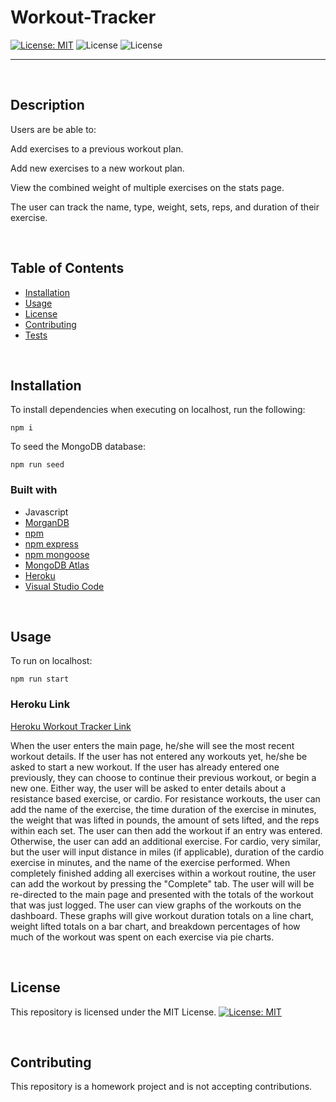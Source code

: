 # Workout-Tracker

[![License: MIT](https://img.shields.io/badge/License-MIT-yellow.svg)](https://opensource.org/licenses/MIT) 
![License](https://img.shields.io/static/v1?label=Language&message=JavaScript&color=brightgreen)
![License](https://img.shields.io/static/v1?label=Language&message=MongoDB&color=blueviolet)


  ---
  
<p>&nbsp;<p>

## Description

Users are be able to:

Add exercises to a previous workout plan.

Add new exercises to a new workout plan.

View the combined weight of multiple exercises on the stats page.

The user can track the name, type, weight, sets, reps, and duration of their exercise.

<p>&nbsp;<p>

## Table of Contents
* [Installation](#installation)
* [Usage](#usage)
* [License](#license)
* [Contributing](#contributing)
* [Tests](#tests)

<p>&nbsp;<p>

## Installation

To install dependencies when executing on localhost, run the following:

```
npm i
```
To seed the MongoDB database:
```
npm run seed
```

### Built with
* Javascript
* [MorganDB](https://mongodb.com/)
* [npm](https://nodejs.org/en/)
* [npm express](https://www.npmjs.com/package/express)
* [npm mongoose](https://www.npmjs.com/package/mongoose)
* [MongoDB Atlas](https://www.mongodb.com/cloud/atlas)
* [Heroku](www.heroku.com)
* [Visual Studio Code](code.visualstudio.com)

<p>&nbsp;<p>

## Usage

To run on localhost:

```
npm run start
```

### Heroku Link
[Heroku Workout Tracker Link](https://obscure-sierra-98370.herokuapp.com/)

When the user enters the main page, he/she will see the most recent workout details. If the user has not entered any workouts yet, he/she be asked to start a new workout. If the user has already entered one previously, they can choose to continue their previous workout, or begin a new one. Either way, the user will be asked to enter details about a resistance based exercise, or cardio. For resistance workouts, the user can add the name of the exercise, the time duration of the exercise in minutes, the weight that was lifted in pounds, the amount of sets lifted, and the reps within each set. The user can then add the workout if an entry was entered.  Otherwise, the user can add an additional exercise. For cardio, very similar, but the user will input distance in miles (if applicable), duration of the cardio exercise in minutes, and the name of the exercise performed. When completely finished adding all exercises within a workout routine, the user can add the workout by pressing the "Complete" tab. The user will will be re-directed to the main page and presented with the totals of the workout that was just logged. The user can view graphs of the workouts on the dashboard.  These graphs will give workout duration totals on a line chart, weight lifted totals on a bar chart, and breakdown percentages of how much of the workout was spent on each exercise via pie charts.

<p>&nbsp;<p>


## License


This repository is licensed under the MIT License.
[![License: MIT](https://img.shields.io/badge/License-MIT-yellow.svg)](https://opensource.org/licenses/MIT)

<p>&nbsp;<p>

## Contributing

This repository is a homework project and is not accepting contributions.
